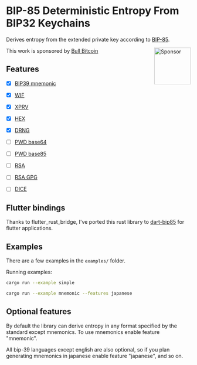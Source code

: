 # BIP-85 Deterministic Entropy From BIP32 Keychains

Derives entropy from the extended private key according to [BIP-85](https://github.com/bitcoin/bips/blob/master/bip-0085.mediawiki).

This work is sponsored by [Bull Bitcoin](https://bullbitcoin.com) [<img 
    align="right"
    src="https://github.com/ethicnology/rust-bip85-fork/blob/master/bindings/dart-bip85/bullbitcoin.png" 
    width=100
    title="Sponsor"
    alt="Sponsor"
/>](https://bullbitcoin.com)


## Features
- [x] [BIP39 mnemonic](https://github.com/bitcoin/bips/blob/master/bip-0085.mediawiki#user-content-BIP39)
- [x] [WIF](https://github.com/bitcoin/bips/blob/master/bip-0085.mediawiki#user-content-HDSeed_WIF)
- [x] [XPRV](https://github.com/bitcoin/bips/blob/master/bip-0085.mediawiki#user-content-XPRV)
- [x] [HEX](https://github.com/bitcoin/bips/blob/master/bip-0085.mediawiki#hex)
- [x] [DRNG](https://github.com/bitcoin/bips/blob/master/bip-0085.mediawiki#bip85-drng)
- [ ] [PWD base64](https://github.com/bitcoin/bips/blob/master/bip-0085.mediawiki#user-content-PWD_BASE64)
- [ ] [PWD base85](https://github.com/bitcoin/bips/blob/master/bip-0085.mediawiki#user-content-PWD_BASE85)
- [ ] [RSA](https://github.com/bitcoin/bips/blob/master/bip-0085.mediawiki#user-content-RSA)
- [ ] [RSA GPG](https://github.com/bitcoin/bips/blob/master/bip-0085.mediawiki#user-content-RSA_GPG)
- [ ] [DICE](https://github.com/bitcoin/bips/blob/master/bip-0085.mediawiki#user-content-DICE)


## Flutter bindings
Thanks to flutter_rust_bridge, I've ported this rust library to [dart-bip85](https://pub.dev/packages/bip85) for flutter applications.

## Examples
There are a few examples in the `examples/` folder.

Running examples:
```sh
cargo run --example simple
```

```sh
cargo run --example mnemonic --features japanese
```

## Optional features

By default the library can derive entropy in any format specified by the standard except
mnemonics. To use mnemonics enable feature "mnemonic".

All bip-39 languages except english are also optional, so if you plan generating mnemonics in
japanese enable feature "japanese", and so on.
